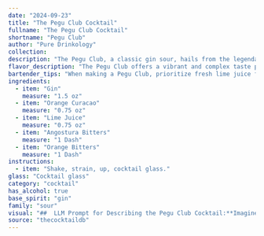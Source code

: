 ```yaml
---
date: "2024-09-23"
title: "The Pegu Club Cocktail"
fullname: "The Pegu Club Cocktail"
shortname: "Pegu Club"
author: "Pure Drinkology"
collection:
description: "The Pegu Club, a classic gin sour, hails from the legendary Pegu Club in Burma (present-day Myanmar). It's a member of the sour family, where citrus juices and a sweetener are balanced by the spirit, in this case, gin.  "
flavor_description: "The Pegu Club offers a vibrant and complex taste profile. The gin provides a crisp, juniper-forward base, while the orange curaçao adds a sweet, citrusy complexity. Lime juice brings a tart, refreshing acidity, balanced by the subtle bitterness of both Angostura and orange bitters. The interplay of these flavors creates a refreshing, slightly bitter, and ultimately harmonious experience. "
bartender_tips: "When making a Pegu Club, prioritize fresh lime juice for that bright acidity.  Use a good quality gin for the base, and don't skimp on the bitters! A few dashes of both Angostura and orange bitters will add complexity and balance the sweetness of the Curaçao.  Shake with ice until well-chilled, and strain into a chilled coupe for a classic presentation.  Enjoy! "
ingredients:
  - item: "Gin"
    measure: "1.5 oz"
  - item: "Orange Curacao"
    measure: "0.75 oz"
  - item: "Lime Juice"
    measure: "0.75 oz"
  - item: "Angostura Bitters"
    measure: "1 Dash"
  - item: "Orange Bitters"
    measure: "1 Dash"
instructions:
  - item: "Shake, strain, up, cocktail glass."
glass: "Cocktail glass"
category: "cocktail"
has_alcohol: true
base_spirit: "gin"
family: "sour"
visual: "##  LLM Prompt for Describing the Pegu Club Cocktail:**Imagine a classic cocktail glass, chilled and glistening. Inside, a beautiful amber liquid swirls, tinged with a subtle orange hue.  Tiny bubbles rise to the surface, creating a delicate effervescence.  A thin, fragrant layer of oil rests atop the drink, reflecting the warm glow of a nearby lamp.  The aroma is a captivating blend of citrus, spice, and botanicals.  What details would you add to make this description of the Pegu Club cocktail even more evocative and enticing?** "
source: "thecocktaildb"
---
```


